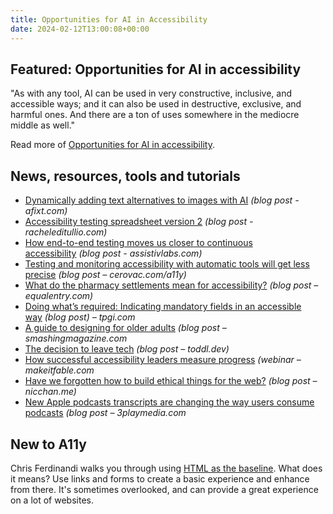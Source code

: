 ```yaml
---
title: Opportunities for AI in Accessibility
date: 2024-02-12T13:00:08+00:00
---
```


## Featured: Opportunities for AI in accessibility

"As with any tool, AI can be used in very constructive, inclusive, and accessible ways; and it can also be used in destructive, exclusive, and harmful ones. And there are a ton of uses somewhere in the mediocre middle as well."

Read more of [Opportunities for AI in accessibility](https://alistapart.com/article/opportunities-for-ai-in-accessibility/).

## News, resources, tools and tutorials

- [Dynamically adding text alternatives to images with AI](https://afixt.com/dynamically-adding-text-alternatives-to-images-with-ai/) *(blog post - afixt.com)*
- [Accessibility testing spreadsheet version 2](https://racheleditullio.com/blog/2024/01/accessibility-testing-spreadsheet-version-2/) *(blog post - racheleditullio.com)*
- [How end-to-end testing moves us closer to continuous accessibility](https://assistivlabs.com/articles/end-to-end-testing-and-continuous-accessibility) *(blog post - assistivlabs.com)*
- [Testing and monitoring accessibility with automatic tools will get less precise](https://cerovac.com/a11y/2024/02/testing-and-monitoring-accessibility-with-automatic-tools-will-get-less-effective/) *(blog post – cerovac.com/a11y)*
- [What do the pharmacy settlements mean for accessibility?](https://equalentry.com/accessibility-pharmacy-settlements/) *(blog post – equalentry.com)*
- [Doing what’s required: Indicating mandatory fields in an accessible way](https://www.tpgi.com/doing-whats-required-indicating-mandatory-fields-in-an-accessible-way/) *(blog post) – tpgi.com*
- [A guide to designing for older adults](https://www.smashingmagazine.com/2024/02/guide-designing-older-adults/) *(blog post – smashingmagazine.com*
- [The decision to leave tech](https://toddl.dev/posts/the-decision-to-leave-tech/) *(blog post – toddl.dev)*
- [How successful accessibility leaders measure progress](https://makeitfable.com/article/measure-and-quantify-accessibility-progress-like-successful-accessibility-leaders/) *(webinar – makeitfable.com*
- [Have we forgotten how to build ethical things for the web?](https://www.nicchan.me/blog/have-we-forgotten-how-to-build-ethical-things-for-the-web/) *(blog post – nicchan.me)*
- [New Apple podcasts transcripts are changing the way users consume podcasts](https://www.3playmedia.com/blog/apple-podcasts-transcripts-are-changing-the-way-users-consume-podcasts/) *(blog post – 3playmedia.com*

## New to A11y

Chris Ferdinandi walks you through using [HTML as the baseline](https://gomakethings.com/html-as-the-baseline/). What does it means? Use links and forms to create a basic experience and enhance from there. It's sometimes overlooked, and can provide a great experience on a lot of websites.
